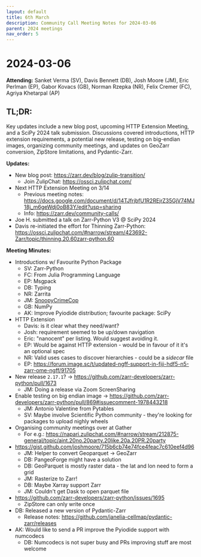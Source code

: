 ```yaml
---
layout: default
title: 6th March
description: Community Call Meeting Notes for 2024-03-06
parent: 2024 meetings
nav_order: 5
---
```


# 2024-03-06

**Attending:** Sanket Verma (SV), Davis Bennett (DB), Josh Moore (JM), Eric Perlman (EP), Gabor Kovacs (GB), Norman Rzepka (NR), Felix Cremer (FC), Agriya Khetarpal (AP)

## TL;DR:

Key updates include a new blog post, upcoming HTTP Extension Meeting, and a SciPy 2024 talk submission. Discussions covered introductions, HTTP extension requirements, a potential new release, testing on big-endian images, organizing community meetings, and updates on GeoZarr conversion, ZipStore limitations, and Pydantic-Zarr.

**Updates:**

- New blog post: <https://zarr.dev/blog/zulip-transition/>
    - Join ZulipChat: <https://ossci.zulipchat.com/>
- Next HTTP Extension Meeting on 3/14
    - Previous meeting notes: <https://docs.google.com/document/d/14TJfrjbfU1R2REjrZ35GjV74MJ18j_m6geWdj0oB83Y/edit?usp=sharing>
    - Info: <https://zarr.dev/community-calls/>
- Joe H. submitted a talk on Zarr-Python V3 @ SciPy 2024
- Davis re-initiated the effort for Thinning Zarr-Python: <https://ossci.zulipchat.com/#narrow/stream/423692-Zarr/topic/thinning.20.60zarr-python.60>

**Meeting Minutes:**

- Introductions w/ Favourite Python Package
    - SV: Zarr-Python
    - FC: From Julia Programming Language
    - EP: Msgpack
    - DB: Typing
    - NR: Zarrita
    - JM: [SnoopyCrimeCop](https://pypi.org/project/scc/)
    - GB: NumPy
    - AK: Improve Pyiodide distribution; favourite package: SciPy
- HTTP Extension
    - Davis: is it clear what they need/want?
    - Josh: requirement seemed to be up/down navigation
    - Eric: "nanocent" per listing. Would suggest avoiding it.
    - EP: Would be against HTTP extension - would be in favour of it it's an optional spec
    - NR: Valid uses cases to discover hierarchies - could be a _sidecar_ file
    - EP: <https://forum.image.sc/t/updated-ngff-support-in-fiji-hdf5-n5-zarr-ome-ngff/91705>
- New release `2.17.1`? → <https://github.com/zarr-developers/zarr-python/pull/1673>
    - JM: Doing a release via Zoom ScreenSharing
- Enable testing on big endian image → <https://github.com/zarr-developers/zarr-python/pull/869#issuecomment-1978443218>
    - JM: Antonio Valentine from Pytables
    - SV: Maybe involve Scientific Python community - they're looking for packages to upload nighly wheels
- Organising community meetings over at Gather
    - For e.g.: <https://napari.zulipchat.com/#narrow/stream/212875-general/topic/aint.20no.20party.20like.20a.20PR.20party>
- <https://gist.github.com/joshmoore/715b6cb74e74fce4feac7c610eef4d96>
    - JM: Helper to convert Geoparquet → GeoZarr
    - DB: PangeoForge might have a solution
    - DB: GeoParquet is mostly raster data - the lat and lon need to form a grid
    - JM: Rasterize to Zarr!
    - DB: Maybe Xarray support Zarr
    - JM: Couldn't get Dask to open parquet file
- <https://github.com/zarr-developers/zarr-python/issues/1695>
    - ZipStore can only write once
- DB: Released a new version of Pydantic-Zarr
    - Release notes: <https://github.com/janelia-cellmap/pydantic-zarr/releases>
- AK: Would like to send a PR improve the Pyiodide support with numcodecs
    - DB: Numcodecs is not super busy and PRs improving stuff are most welcome
